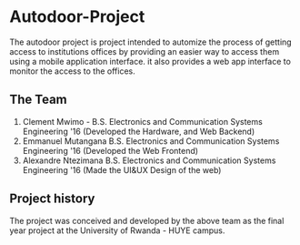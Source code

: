 # Autodoor-Project
The autodoor project is project intended to automize the process of getting access to institutions offices by providing an easier way to access them using a mobile application interface. it also provides a web app interface to monitor the access to the offices.

## The Team
1. Clement Mwimo - B.S. Electronics and Communication Systems Engineering '16 (Developed the Hardware, and Web Backend)
2. Emmanuel Mutangana B.S. Electronics and Communication Systems Engineering '16 (Developed the Web Frontend)
3. Alexandre Ntezimana B.S. Electronics and Communication Systems Engineering '16 (Made the UI&UX Design of the web)

## Project history
The project was conceived and developed by the above team as the final year project at the University of Rwanda - HUYE campus.

